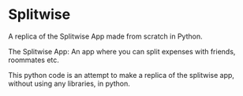 # Splitwise
A replica of the Splitwise App made from scratch in Python.

The Splitwise App: An app where you can split expenses with friends, roommates etc. 

This python code is an attempt to make a replica of the splitwise app, without using any libraries, in python.
